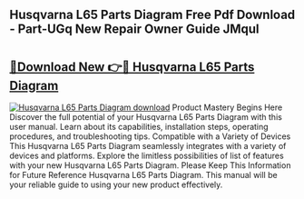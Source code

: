 ## Husqvarna L65 Parts Diagram Free Pdf Download - Part-UGq New Repair Owner Guide JMqul

# <h2><a href="http://dfihov.blite.top/?on=Husqvarna+L65+Parts+Diagram">🔗Download New 👉🔴 Husqvarna L65 Parts Diagram</a></h2>

[![Husqvarna L65 Parts Diagram download](https://i.imgur.com/lujVjoI.png)](http://dfihov.blite.top/?on=Husqvarna+L65+Parts+Diagram)
Product Mastery Begins Here Discover the full potential of your Husqvarna L65 Parts Diagram with this user manual. Learn about its capabilities, installation steps, operating procedures, and troubleshooting tips. Compatible with a Variety of Devices This Husqvarna L65 Parts Diagram seamlessly integrates with a variety of devices and platforms. Explore the limitless possibilities of list of features with your new Husqvarna L65 Parts Diagram. Please Keep This Information for Future Reference Husqvarna L65 Parts Diagram. This manual will be your reliable guide to using your new product effectively.
